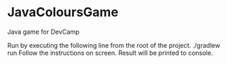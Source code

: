 # JavaColoursGame
Java game for DevCamp

Run by executing the following line from the root of the project.
./gradlew run
Follow the instructions on screen. Result will be printed to console.
